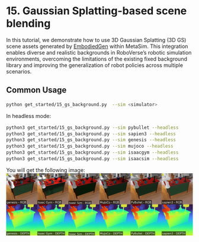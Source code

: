 # 15. Gaussian Splatting-based scene blending

In this tutorial, we demonstrate how to use 3D Gaussian Splatting (3D GS) scene assets generated by [EmbodiedGen](https://github.com/HorizonRobotics/EmbodiedGen) within MetaSim. This integration enables diverse and realistic backgrounds in RoboVerse’s robotic simulation environments, overcoming the limitations of the existing fixed background library and improving the generalization of robot policies across multiple scenarios.


## Common Usage
```bash
python get_started/15_gs_background.py  --sim <simulator>
```

In headless mode:
```bash
python3 get_started/15_gs_background.py --sim pybullet --headless
python3 get_started/15_gs_background.py --sim sapien3 --headless
python3 get_started/15_gs_background.py --sim genesis --headless
python3 get_started/15_gs_background.py --sim mujoco --headless
python3 get_started/15_gs_background.py --sim isaacgym --headless
python3 get_started/15_gs_background.py --sim isaacsim --headless
```

You will get the following image:
![muti-sim result](../../../_static/standard_output/15_gs_background.jpeg)
